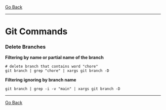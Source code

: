 [Go Back](../../README.md)
___
# Git Commands

### Delete Branches 

**Filtering by name or partial name of the branch** 

```shell
# delete branch that contains word "chore"
git branch | grep "chore" | xargs git branch -D
```

**Filtering ignoring by branch name** 

```shell
git branch | grep -i -v "main" | xargs git branch -D
```

___
[Go Back](../../README.md)
